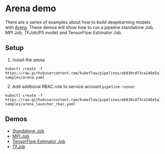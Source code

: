# Arena demo

There are a series of examples about how to build deeplearning models with [Arena](https://github.com/kubeflow/arena). These demos will show how to run a pipeline standalone Job, MPI Job, TFJob(PS mode) and TensorFlow Estimator Job.

## Setup

1. Install the arena

```
kubectl create -f https://raw.githubusercontent.com/kubeflow/pipelines/eb830cd73ca148e5a1a6485a9374c2dc068314bc/samples/arena-samples/arena.yaml
```

2. Add addtional RBAC role to service account `pipeline-runner`

```
kubectl create -f https://raw.githubusercontent.com/kubeflow/pipelines/eb830cd73ca148e5a1a6485a9374c2dc068314bc/samples/arena-samples/arena_launcher_rbac.yaml
```

## Demos

- [Standalone Job](standalonejob/README.md)
- [MPI Job]()
- [TensorFlow Estimator Job]()
- [TFJob]()

